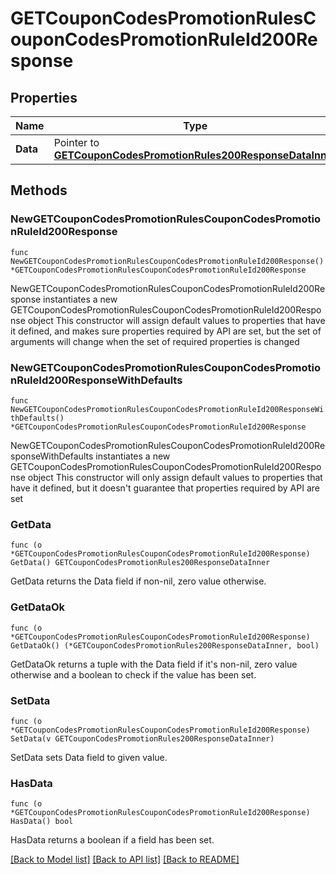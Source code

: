 # GETCouponCodesPromotionRulesCouponCodesPromotionRuleId200Response

## Properties

Name | Type | Description | Notes
------------ | ------------- | ------------- | -------------
**Data** | Pointer to [**GETCouponCodesPromotionRules200ResponseDataInner**](GETCouponCodesPromotionRules200ResponseDataInner.md) |  | [optional] 

## Methods

### NewGETCouponCodesPromotionRulesCouponCodesPromotionRuleId200Response

`func NewGETCouponCodesPromotionRulesCouponCodesPromotionRuleId200Response() *GETCouponCodesPromotionRulesCouponCodesPromotionRuleId200Response`

NewGETCouponCodesPromotionRulesCouponCodesPromotionRuleId200Response instantiates a new GETCouponCodesPromotionRulesCouponCodesPromotionRuleId200Response object
This constructor will assign default values to properties that have it defined,
and makes sure properties required by API are set, but the set of arguments
will change when the set of required properties is changed

### NewGETCouponCodesPromotionRulesCouponCodesPromotionRuleId200ResponseWithDefaults

`func NewGETCouponCodesPromotionRulesCouponCodesPromotionRuleId200ResponseWithDefaults() *GETCouponCodesPromotionRulesCouponCodesPromotionRuleId200Response`

NewGETCouponCodesPromotionRulesCouponCodesPromotionRuleId200ResponseWithDefaults instantiates a new GETCouponCodesPromotionRulesCouponCodesPromotionRuleId200Response object
This constructor will only assign default values to properties that have it defined,
but it doesn't guarantee that properties required by API are set

### GetData

`func (o *GETCouponCodesPromotionRulesCouponCodesPromotionRuleId200Response) GetData() GETCouponCodesPromotionRules200ResponseDataInner`

GetData returns the Data field if non-nil, zero value otherwise.

### GetDataOk

`func (o *GETCouponCodesPromotionRulesCouponCodesPromotionRuleId200Response) GetDataOk() (*GETCouponCodesPromotionRules200ResponseDataInner, bool)`

GetDataOk returns a tuple with the Data field if it's non-nil, zero value otherwise
and a boolean to check if the value has been set.

### SetData

`func (o *GETCouponCodesPromotionRulesCouponCodesPromotionRuleId200Response) SetData(v GETCouponCodesPromotionRules200ResponseDataInner)`

SetData sets Data field to given value.

### HasData

`func (o *GETCouponCodesPromotionRulesCouponCodesPromotionRuleId200Response) HasData() bool`

HasData returns a boolean if a field has been set.


[[Back to Model list]](../README.md#documentation-for-models) [[Back to API list]](../README.md#documentation-for-api-endpoints) [[Back to README]](../README.md)


